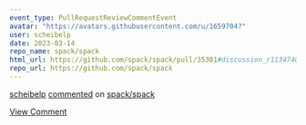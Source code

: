 ```yaml
---
event_type: PullRequestReviewCommentEvent
avatar: "https://avatars.githubusercontent.com/u/1659704?"
user: scheibelp
date: 2023-03-14
repo_name: spack/spack
html_url: https://github.com/spack/spack/pull/35301#discussion_r1134740707
repo_url: https://github.com/spack/spack
---
```


<a href='https://github.com/scheibelp' target='_blank'>scheibelp</a> <a href='https://github.com/spack/spack/pull/35301#discussion_r1134740707' target='_blank'>commented</a> on <a href='https://github.com/spack/spack' target='_blank'>spack/spack</a>

<a href='https://github.com/spack/spack/pull/35301#discussion_r1134740707' target='_blank'>View Comment</a>